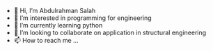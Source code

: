 - 👋 Hi, I’m Abdulrahman Salah
- 👀 I’m interested in programming for engineering 
- 🌱 I’m currently learning python
- 💞️ I’m looking to collaborate on application in structural engineering
- 📫 How to reach me ...
